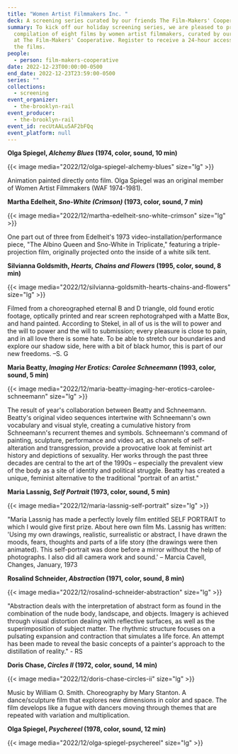 ```yaml
---
title: "Women Artist Filmmakers Inc. "
deck: A screening series curated by our friends The Film-Makers' Cooperative
summary: To kick off our holiday screening series, we are pleased to present a
  compilation of eight films by women artist filmmakers, curated by our friends
  at The Film-Makers' Cooperative. Register to receive a 24-hour access link to
  the films.
people:
  - person: film-makers-cooperative
date: 2022-12-23T00:00:00-0500
end_date: 2022-12-23T23:59:00-0500
series: ""
collections:
  - screening
event_organizer:
  - the-brooklyn-rail
event_producer:
  - the-brooklyn-rail
event_id: recUtAALu5AF2bFQq
event_platform: null
---
```

**Olga Spiegel, *Alchemy Blues* (1974, color, sound, 10 min)**

{{< image media="2022/12/olga-spiegel-alchemy-blues" size="lg" >}}

Animation painted directly onto film. Olga Spiegel was an original member of Women Artist Filmmakers (WAF 1974-1981).



**Martha Edelheit, *Sno-White (Crimson)* (1973, color, sound, 7 min)**

{{< image media="2022/12/martha-edelheit-sno-white-crimson" size="lg" >}}

One part out of three from Edelheit's 1973 video-installation/performance piece, "The Albino Queen and Sno-White in Triplicate," featuring a triple-projection film, originally projected onto the inside of a white silk tent.



**Silvianna Goldsmith, *Hearts, Chains and Flowers* (1995, color, sound, 8 min)**

{{< image media="2022/12/silvianna-goldsmith-hearts-chains-and-flowers" size="lg" >}}

Filmed from a choreographed eternal B and D triangle, old found erotic footage, optically printed and rear screen rephotograhped with a Matte Box, and hand painted. According to Stekel, in all of us is the will to power and the will to power and the will to submission; every pleasure is close to pain, and in all love there is some hate. To be able to stretch our boundaries and explore our shadow side, here with a bit of black humor, this is part of our new freedoms. –S. G



**Maria Beatty, *Imaging Her Erotics: Carolee Schneemann* (1993, color, sound, 5 min)**

{{< image media="2022/12/maria-beatty-imaging-her-erotics-carolee-schneemann" size="lg" >}}

The result of year's collaboration between Beatty and Schneemann. Beatty's original video sequences intertwine with Schneemann's own vocabulary and visual style, creating a cumulative history from Schneemann's recurrent themes and symbols. Schneemann's command of painting, sculpture, performance and video art, as channels of self-alteration and transgression, provide a provocative look at feminist art history and depictions of sexuality. Her works through the past three decades are central to the art of the 1990s – especially the prevalent view of the body as a site of identity and political struggle. Beatty has created a unique, feminist alternative to the traditional "portrait of an artist."



**Maria Lassnig, *Self Portrait* (1973, color, sound, 5 min)**

{{< image media="2022/12/maria-lassnig-self-portrait" size="lg" >}}

"Maria Lassnig has made a perfectly lovely film entitled SELF PORTRAIT to which I would give first prize. About here own film Ms. Lassnig has written: 'Using my own drawings, realistic, surrealistic or abstract, I have drawn the moods, fears, thoughts and parts of a life story (the drawings were then animated). This self-portrait was done before a mirror without the help of photographs. I also did all camera work and sound.'         – Marcia Cavell, Changes, January, 1973   



**Rosalind Schneider, *Abstraction* (1971, color, sound, 8 min)**

{{< image media="2022/12/rosalind-schneider-abstraction" size="lg" >}}

"Abstraction deals with the interpretation of abstract form as found in the combination of the nude body, landscape, and objects. Imagery is achieved through visual distortion dealing with reflective surfaces, as well as the superimposition of subject matter. The rhythmic structure focuses on a pulsating expansion and contraction that simulates a life force. An attempt has been made to reveal the basic concepts of a painter's approach to the distillation of reality." - RS



**Doris Chase, *Circles II* (1972, color, sound, 14 min)**

{{< image media="2022/12/doris-chase-circles-ii" size="lg" >}}

Music by William O. Smith. Choreography by Mary Stanton. A dance/sculpture film that explores new dimensions in color and space. The film develops like a fugue with dancers moving through themes that are repeated with variation and multiplication.



**Olga Spiegel, *Psychereel* (1978, color, sound, 12 min)**

{{< image media="2022/12/olga-spiegel-psychereel" size="lg" >}}